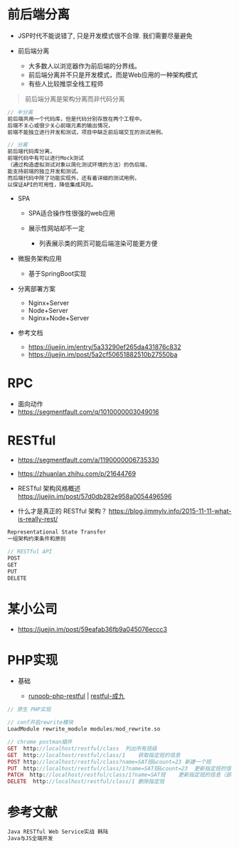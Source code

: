 # 前后端分离

- JSP时代不能说错了, 只是开发模式很不合理. 我们需要尽量避免
- 前后端分离

  - 大多数人以浏览器作为前后端的分界线。
  - 前后端分离并不只是开发模式，而是Web应用的一种架构模式
  - 有些人比较推崇全栈工程师

> 前后端分离是架构分离而非代码分离

```javascript
// 半分离
前后端共用一个代码库，但是代码分别存放在两个工程中。
后端不关心或很少关心前端元素的输出情况，
前端不能独立进行开发和测试，项目中缺乏前后端交互的测试用例。

// 分离
前后端代码库分离，
前端代码中有可以进行Mock测试
（通过构造虚拟测试对象以简化测试环境的方法）的伪后端，
能支持前端的独立开发和测试。
而后端代码中除了功能实现外，还有着详细的测试用例，
以保证API的可用性，降低集成风险。
```

- SPA

  - SPA适合操作性很强的web应用
  - 展示性网站却不一定

    - 列表展示类的网页可能后端渲染可能更方便

- 微服务架构应用

  - 基于SpringBoot实现

- 分离部署方案

  - Nginx+Server
  - Node+Server
  - Nginx+Node+Server

- 参考文档

  - <https://juejin.im/entry/5a33290ef265da431876c832>
  - <https://juejin.im/post/5a2cf50651882510b27550ba>

# RPC

- 面向动作
- <https://segmentfault.com/q/1010000003049016>

# RESTful

- <https://segmentfault.com/a/1190000006735330>

- <https://zhuanlan.zhihu.com/p/21644769>

- RESTful 架构风格概述 <https://juejin.im/post/57d0db282e958a0054496596>

- 什么才是真正的 RESTful 架构？ <https://blog.jimmylv.info/2015-11-11-what-is-really-rest/>

```javascript
Representational State Transfer
一组架构约束条件和原则

// RESTful API
POST
GET
PUT
DELETE
```

# 某小公司

- <https://juejin.im/post/59eafab36fb9a045076eccc3>

# PHP实现

- 基础

  - [runoob-php-restful](http://www.runoob.com/php/php-restful.html) | [restful-成九](http://www.cnblogs.com/luyucheng/p/6016801.html)

```php
// 原生 PHP实现

// conf开启rewrite模块
LoadModule rewrite_module modules/mod_rewrite.so

// chrome postman插件
GET  http://localhost/restful/class  列出所有班级
GET  http://localhost/restful/class/1    获取指定班的信息
POST http://localhost/restful/class?name=SAT班&count=23 新建一个班
PUT  http://localhost/restful/class/1?name=SAT班&count=23  更新指定班的信息（全部信息）
PATCH  http://localhost/restful/class/1?name=SAT班    更新指定班的信息（部分信息）
DELETE  http://localhost/restful/class/1 删除指定班
```

# 参考文献

```javascript
Java RESTful Web Service实战 韩陆
Java与JS全端开发
```
